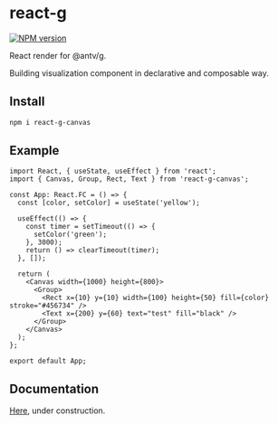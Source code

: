 # react-g

[![NPM version][npm-image]][npm-url]

[npm-image]: http://img.shields.io/npm/v/react-g-canvas.svg?style=flat-square&color=blue
[npm-url]: http://npmjs.org/package/react-g-canvas

React render for @antv/g.

Building visualization component in declarative and composable way.

## Install

```sh
npm i react-g-canvas
```

## Example

```tsx
import React, { useState, useEffect } from 'react';
import { Canvas, Group, Rect, Text } from 'react-g-canvas';

const App: React.FC = () => {
  const [color, setColor] = useState('yellow');

  useEffect(() => {
    const timer = setTimeout(() => {
      setColor('green');
    }, 3000);
    return () => clearTimeout(timer);
  }, []);

  return (
    <Canvas width={1000} height={800}>
      <Group>
        <Rect x={10} y={10} width={100} height={50} fill={color} stroke="#456734" />
        <Text x={200} y={60} text="test" fill="black" />
      </Group>
    </Canvas>
  );
};

export default App;
```

## Documentation

[Here](https://zhanba.github.io/react-g/), under construction.
